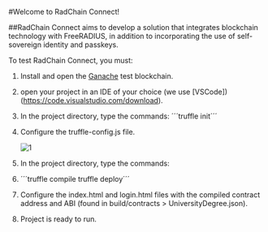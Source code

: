 #Welcome to RadChain Connect!

##RadChain Connect aims to develop a solution that integrates blockchain technology with FreeRADIUS, in addition to incorporating the use of self-sovereign identity and passkeys.

To test RadChain Connect, you must:

1. Install and open the [Ganache](https://archive.trufflesuite.com/ganache/) test blockchain.
2. open your project in an IDE of your choice (we use [VSCode])(https://code.visualstudio.com/download).
  
3. In the project directory, type the commands:
   ´´´truffle init´´´

4. Configure the truffle-config.js file.

   ![1](https://github.com/user-attachments/assets/7738632c-61d4-47f7-b1b9-3b1d21ad18e2)

5.  In the project directory, type the commands:

6.  ´´´truffle compile
       truffle deploy´´´

7. Configure the index.html and login.html files with the compiled contract address and ABI (found in build/contracts > UniversityDegree.json).

8. Project is ready to run.
